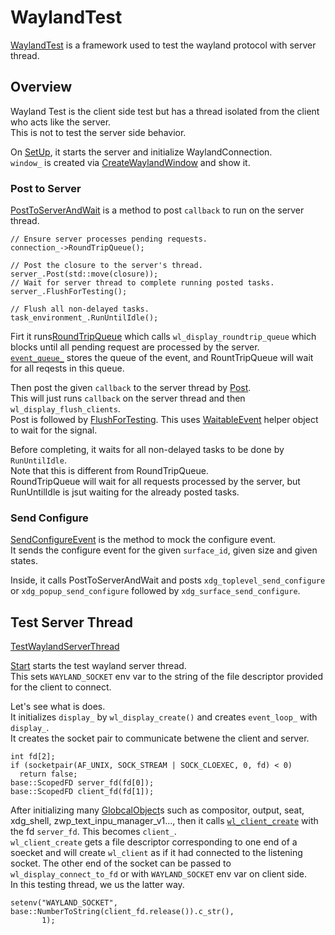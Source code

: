 # WaylandTest

[WaylandTest](https://source.chromium.org/chromium/chromium/src/+/main:ui/ozone/platform/wayland/test/wayland_test.h;l=39;drc=5fd07430e5f69e88a7dbb5268fad686039f09aff) is a framework used to test the wayland protocol with server thread.  

## Overview
Wayland Test is the client side test but has a thread isolated from the client who acts like the server.  
This is not to test the server side behavior.

On [SetUp](https://source.chromium.org/chromium/chromium/src/+/main:ui/ozone/platform/wayland/test/wayland_test.cc;l=56;drc=c3a7009be69ddc4492e8bb4e6dcb12bb0b1d3b71), it starts the server and initialize WaylandConnection.  
`window_` is created via [CreateWaylandWindow](https://source.chromium.org/chromium/chromium/src/+/main:ui/ozone/platform/wayland/test/mock_wayland_platform_window_delegate.cc;l=27;drc=c3a7009be69ddc4492e8bb4e6dcb12bb0b1d3b71) and show it.

### Post to Server
[PostToServerAndWait](https://source.chromium.org/chromium/chromium/src/+/main:ui/ozone/platform/wayland/test/wayland_test.h;l=58;drc=5fd07430e5f69e88a7dbb5268fad686039f09aff) is a method to post `callback` to run on the server thread.


```cpp=
// Ensure server processes pending requests.
connection_->RoundTripQueue();

// Post the closure to the server's thread.
server_.Post(std::move(closure));
// Wait for server thread to complete running posted tasks.
server_.FlushForTesting();

// Flush all non-delayed tasks.
task_environment_.RunUntilIdle();
```
Firt it runs[RoundTripQueue](https://source.chromium.org/chromium/chromium/src/+/main:ui/ozone/platform/wayland/host/wayland_connection.cc;l=283;drc=c3a7009be69ddc4492e8bb4e6dcb12bb0b1d3b71) which calls `wl_display_roundtrip_queue` which blocks until all pending request are processed by the server.  
[`event_queue_`](https://source.chromium.org/chromium/chromium/src/+/main:remoting/host/linux/wayland_connection.h;l=54;drc=c3a7009be69ddc4492e8bb4e6dcb12bb0b1d3b71) stores the queue of the event, and RountTripQueue will wait for all reqests in this queue.

Then post the given `callback` to the server thread by [Post](https://source.chromium.org/chromium/chromium/src/+/main:ui/ozone/platform/wayland/test/test_wayland_server_thread.cc;l=219;drc=c3a7009be69ddc4492e8bb4e6dcb12bb0b1d3b71).  
This will just runs `callback` on the server thread and then `wl_display_flush_clients`.  
Post is followed by [FlushForTesting](https://source.chromium.org/chromium/chromium/src/+/main:base/threading/thread.cc;l=247;drc=c3a7009be69ddc4492e8bb4e6dcb12bb0b1d3b71). This uses [WaitableEvent](https://source.chromium.org/chromium/chromium/src/+/main:base/synchronization/waitable_event.h;l=53;drc=750df4e0d466072c8f98bca78f0a6695c8019972) helper object to wait for the signal.  

Before completing, it waits for all non-delayed tasks to be done by `RunUntilIdle`.  
Note that this is different from RoundTripQueue.  
RoundTripQueue will wait for all requests processed by the server, but RunUntilIdle is jsut waiting for the already posted tasks.

### Send Configure
[SendConfigureEvent](https://source.chromium.org/chromium/chromium/src/+/main:ui/ozone/platform/wayland/test/wayland_test.cc;l=148;drc=c3a7009be69ddc4492e8bb4e6dcb12bb0b1d3b71) is the method to mock the configure event.  
It sends the configure event for the given `surface_id`, given size and given states.  

Inside, it calls PostToServerAndWait and posts `xdg_toplevel_send_configure` or `xdg_popup_send_configure` followed by `xdg_surface_send_configure`.  

## Test Server Thread
[TestWaylandServerThread](https://source.chromium.org/chromium/chromium/src/+/main:ui/ozone/platform/wayland/test/test_wayland_server_thread.h;l=88;drc=c3a7009be69ddc4492e8bb4e6dcb12bb0b1d3b71) 

[Start](https://source.chromium.org/chromium/chromium/src/+/main:ui/ozone/platform/wayland/test/test_wayland_server_thread.cc;l=86;drc=c3a7009be69ddc4492e8bb4e6dcb12bb0b1d3b71) starts the test wayland server thread.  
This sets `WAYLAND_SOCKET` env var to the string of the file descriptor provided for the client to connect.

Let's see what is does.  
It initializes `display_` by `wl_display_create()` and creates `event_loop_` with `display_`.  
It creates the socket pair to communicate betwene the client and server.
```cpp=
int fd[2];
if (socketpair(AF_UNIX, SOCK_STREAM | SOCK_CLOEXEC, 0, fd) < 0)
  return false;
base::ScopedFD server_fd(fd[0]);
base::ScopedFD client_fd(fd[1]);
```

After initializing many [GlobcalObject](https://source.chromium.org/chromium/chromium/src/+/main:ui/ozone/platform/wayland/test/global_object.h;l=22;drc=491b02870ad1f205defb1410c28a38f2a3bb8387)s such as compositor, output, seat, xdg_shell, zwp_text_inpu_manager_v1..., then it calls [`wl_client_create`](https://source.chromium.org/chromium/chromium/src/+/main:third_party/wayland/src/src/wayland-server.c;l=521;drc=c3a7009be69ddc4492e8bb4e6dcb12bb0b1d3b71) with the fd `server_fd`. This becomes `client_`.  
`wl_client_create` gets a file descriptor corresponding to one end of a soecket and will create `wl_client` as if it had connected to the listening socket. The other end of the socket can be passed to `wl_display_connect_to_fd` or with `WAYLAND_SOCKET` env var on client side.  
In this testing thread, we us the latter way.
```cpp=
setenv("WAYLAND_SOCKET", base::NumberToString(client_fd.release()).c_str(),
       1);
```

